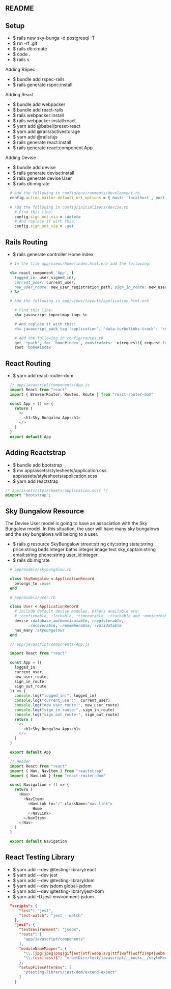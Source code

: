 ## README

## Setup
  - $ rails new sky-bunga -d postgresql -T
  - $ rm -rf .git
  - $ rails db:create
  - $ code .
  - $ rails s

  Adding RSpec
  - $ bundle add rspec-rails
  - $ rails generate rspec:install

  Adding React
  - $ bundle add webpacker
  - $ bundle add react-rails
  - $ rails webpacker:install
  - $ rails webpacker:install:react
  - $ yarn add @babel/preset-react
  - $ yarn add @rails/activestorage
  - $ yarn add @rails/ujs
  - $ rails generate react:install
  - $ rails generate react:component App

  Adding Devise
  - $ bundle add devise
  - $ rails generate devise:install
  - $ rails generate devise User
  - $ rails db:migrate
```ruby
  # Add the following in config/environments/development.rb
  config.action_mailer.default_url_options = { host: 'localhost', port: 3000 }
  
  # Add the following in config/initializers/devise.rb
    # Find this line:
    config.sign_out_via = :delete
    # And replace it with this:
    config.sign_out_via = :get
```

## Rails Routing
- $ rails generate controller Home index
```ruby
  # In the file app/views/home/index.html.erb add the following:

  <%= react_component 'App', {
    logged_in: user_signed_in?,
    current_user: current_user,
    new_user_route: new_user_registration_path, sign_in_route: new_user_session_path, sign_out_route: destroy_user_session_path
  } %>

  # Add the following in app/views/layouts/application.html.erb

    # Find this line:
    <%= javascript_importmap_tags %>

    # And replace it with this:
    <%= javascript_pack_tag 'application', 'data-turbolinks-track': 'reload' %>

    # Add the following in config/routes.rb
    get '*path', to: 'home#index', constraints: ->(request){ request.format.html? }
    root 'home#index'
```

## React Routing
- $ yarn add react-router-dom

```javascript
  // app/javascript/components/App.js
  import React from "react"
  import { BrowserRouter, Routes, Route } from "react-router-dom"

  const App = () => {
    return (
      <>
        <h1>Sky Bungalow App</h1>
      </>
    )
  }
  export default App
```

## Adding Reactstrap
- $ bundle add bootstrap
- $ mv app/assets/stylesheets/application.css app/assets/stylesheets/application.scss
- $ yarn add reactstrap
```css
/* app/assets/stylesheets/application.scss */
@import "bootstrap";
```

## Sky Bungalow Resource
The Devise User model is going to have an association with the Sky Bungalow model. In this situation, the user will have many sky bungalows and the sky bungalows will belong to a user.

- $ rails g resource SkyBungalow street:string city:string state:string price:string beds:integer baths:integer image:text sky_captain:string email:string phone:string user_id:integer
- $ rails db:migrate
```ruby
  # app/models/skybungalow.rb

  class SkyBungalow < ApplicationRecord
    belongs_to :user
  end

  # app/models/user.rb

  class User < ApplicationRecord
    # Include default devise modules. Others available are:
    # :confirmable, :lockable, :timeoutable, :trackable and :omniauthable
    devise :database_authenticatable, :registerable,
          :recoverable, :rememberable, :validatable
    has_many :skybungalows
  end
```
```javascript
  // app/javascript/components/App.js

  import React from "react"

  const App = ({
    logged_in,
    current_user,
    new_user_route,
    sign_in_route,
    sign_out_route
  }) => {
    console.log("logged_in:", logged_in)
    console.log("current_user:", current_user)
    console.log("new_user_route:", new_user_route)
    console.log("sign_in_route:", sign_in_route)
    console.log("sign_out_route:", sign_out_route)
    return (
      <>
        <h1>Sky Bungalow App</h1>
      </>
    )
  }

  export default App

  // Header
  import React from "react"
  import { Nav, NavItem } from "reactstrap"
  import { NavLink } from "react-router-dom"

  const Navigation = () => {
    return (
      <Nav>
        <NavItem>
          <NavLink to="/" className="nav-link">
            Home
          </NavLink>
        </NavItem>
      </Nav>
    )
  }

  export default Navigation
```

## React Testing Library
- $ yarn add --dev @testing-library/react
- $ yarn add --dev jest
- $ yarn add --dev @testing-library/dom
- $ yarn add --dev jsdom global-jsdom
- $ yarn add --dev @testing-library/jest-dom
- $ yarn add -D jest-environment-jsdom

```json
  "scripts": {
      "test": "jest",
      "test-watch": "jest --watch"
    },
    "jest": {
      "testEnvironment": "jsdom",
      "roots": [
        "app/javascript/components"
      ],
      "moduleNameMapper": {
        "\\.(jpg|jpeg|png|gif|eot|otf|webp|svg|ttf|woff|woff2|mp4|webm|wav|mp3|m4a|aac|oga)$": "<rootDir>/test/javascript/__mocks__/fileMock.js",
        "\\.(css|less)$": "<rootDir>/test/javascript/__mocks__/styleMock.js"
      },
      "setupFilesAfterEnv": [
        "@testing-library/jest-dom/extend-expect"
      ]
    }
```